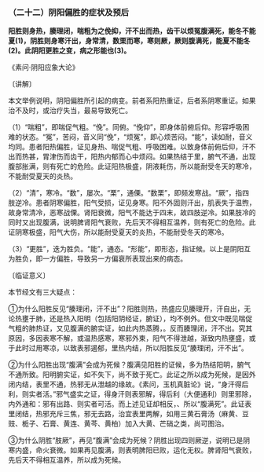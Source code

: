 ### （二十二）阴阳偏胜的症状及预后

**阳胜则身热，腠理闭，喘粗为之俛抑，汗不出而热，齿干以烦冤腹满死，能冬不能夏(1)，阴胜则身寒汗出，身常清，数栗而寒，寒则厥，厥则腹满死，能夏不能冬(2)。此阴阳更胜之变，病之形能也(3)。**

​《素问·阴阳应象大论》

〔讲解〕

本文举例说明，阴阳偏胜所引起的病变。前者系阳热重证，后者系阴寒重证。如果治不及时，或治疗失当，最易导致死亡。

（1）“喘粗”，即喘促气粗。“俛”。同俯。“俛仰”，即身体前俯后仰。形容呼吸困难的状态。“冤”，苦闷，音义同“俛”，“烦冤”，即心烦苦闷。“能”，读如耐，音义均同。患者阳热偏胜，证见身热、喘促气粗、呼吸困难。以致身体前俯后仰，汗不出而热甚，胃津伤而齿干，阳热内郁而心中烦闷。如果热结于里，腑气不通，出现腹部胀满，则有死亡的危险。此证阳热极盛，阴液耗伤，所以能耐受冬天的寒冷，不能耐受夏天的炎热。

（2）“清”，寒冷。“数”，屡次。“栗”，通傈。“数栗”，即频发寒战。“厥”，指四肢逆冷。患者阴寒偏胜，阳气受损，证见身寒。阳不外固则汗出，肌表失于温煦，故身常清冷，恶寒战傈。肾阳衰微，阳气不能达于四末，故四肢逆冷。如果肢冷的同时又出现腹满，说明脾肾阳气衰败，先后天不得相互温养，则有死亡的危险。此证阴寒极盛，阳气大伤，所以能耐受夏天的炎热，不能耐受冬天的寒冷。

（3）“更胜”，迭为胜负。“能”，通态。“形能”，即形态，指证候。以上是阴阳互为胜负，即一方偏胜，导致另一方偏衰所表现出来的病态。

〔临证意义〕

本节经文有三大疑点：

①为什么阳胜反见“腠理闭，汗不出”？阳胜则热，热盛应见腠理开，汗自出，无论热壅于肺，还是热入阳明（包括阳阴经证，腑证），均不例外。但文中既见喘促气粗的肺热证，又见腹满的腑实证，如此内热蒸腾，。反而腠理闭，汗不出。究其原因，多因表寒不解，或温热感寒，寒邪外束，阳气不得泄越，渐致内热壅盛，或于此时过用寒凉，以致表邪遏郁，里热内结，所以阳胜反见“腠理闭，汗不出”。

②为什么阳胜出现“腹满”会成为死候？腹满见阳胜的证候，多为热结阳明，腑气不通所致。阳明腑实证，如不失下，尚不致于死亡。此证之所以成为死候，是因外闭内结，表里不通，热邪无从泄越的缘故。《素问，玉机真脏论》说，“身汗得后利，则实者活。”邪气盛实之证，得身汗则表邪解，得后利（大便通利）则里邪除，内外通和：邪有出路、则实者可活。而上述见证却相反，、所以“腹满死”。此证表里闭结，热邪充斥三焦，邪无去路，治宜表里两解，如用三黄石膏汤（麻黄、豆豉、栀子、石膏、黄连、黄芩、黄柏）加入大黄、芒硝之类，尚可图治。

③为什么阴胜“肢厥”，再见“腹满”会成为死候？阴胜出现四则厥逆，说明已是阴寒内盛，命火衰微。如果再见腹满，则表明脾阳已败，运化无权。脾肾阳气衰败，先后天不得相互温养，所以成为死候。

